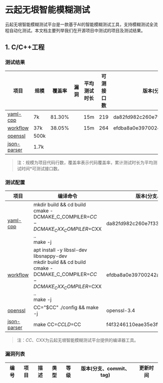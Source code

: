 # 云起无垠智能模糊测试

云起无垠智能模糊测试平台是一款基于AI的智能模糊测试工具，支持模糊测试全流程自动化测试。本文档主要列举我们在开源项目中测试的项目及测试结果。

## 1. C/C++工程

### 测试结果

| 项目 | 规模 | 覆盖率 | 漏洞 | 平均测试时长 | 可测接口数 | 版本(分支、commit、tag) | 更新时间 | 
|-----|-----|-----|-----|-----|-----|-----|-----|
| [yaml-cpp](yaml-cpp) | 7k | 81.30% |  | 15m | 219 | da82fd982c260e7f335ce5acbceff24b270544d1| 2024-10-24 |
| [workflow](https://github.com/sogou/workflow) | 37k | 38.05% |  | 15m | 264 | efdba8a0e39700242afd40541af0d0ae2b9ee243 | 2024-10-24 |
| [openssl](https://github.com/openssl/openssl) | 500k |  |  | |  |  | openssl-3.4 | |
| [json-parser](https://github.com/Barenboim/json-parser) | 1.7k | |  |  |  |  | f4f3246110eae35e3ffad5bafc371465b17eb437 ||

> 注：规模为项目代码行数，覆盖率表示代码覆盖率，累计测试时长为平均测试时间*可测试接口数。

### 测试配置
| 项目 | 编译命令 | 版本(分支、commit、tag) |
|---------|------|--------|
| [yaml-cpp](yaml-cpp) | mkdir build && cd build<br>cmake -DCMAKE_C_COMPILER=$CC -DCMAKE_CXX_COMPILER=$CXX ..<br>make -j | da82fd982c260e7f335ce5acbceff24b270544d1|
| [workflow](https://github.com/sogou/workflow) | apt install -y libssl-dev libsnappy-dev<br>mkdir build && cd build<br>cmake -DCMAKE_C_COMPILER=$CC -DCMAKE_CXX_COMPILER=$CXX ..<br>make -j | efdba8a0e39700242afd40541af0d0ae2b9ee243 |
| [openssl](https://github.com/openssl/openssl) | CC="$CC" ./config && make -j | openssl-3.4 |
| [json-parser](https://github.com/Barenboim/json-parser) | make CC=$CC LD=$CC | f4f3246110eae35e3ffad5bafc371465b17eb437 |

> 注：$CC、$CXX为云起无垠智能模糊测试平台提供的编译器工具。

### 漏洞列表
| 编号 | 项目 | 描述 | 类型 | 等级 | 版本(分支、commit、tag) | 更新时间 |
|---------|------|---------|------------|---------|---------|---------|